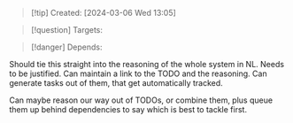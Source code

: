 
>[!tip] Created: [2024-03-06 Wed 13:05]

>[!question] Targets: 

>[!danger] Depends: 

Should tie this straight into the reasoning of the whole system in NL.
Needs to be justified.
Can maintain a link to the TODO and the reasoning.
Can generate tasks out of them, that get automatically tracked.

Can maybe reason our way out of TODOs, or combine them, plus queue them up behind dependencies to say which is best to tackle first.